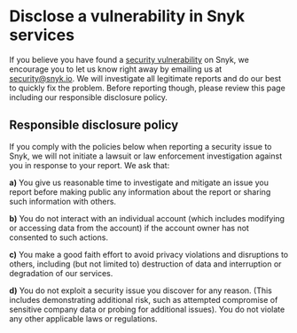# Disclose a vulnerability in Snyk services

If you believe you have found a [security vulnerability](https://snyk.io/learn/security-vulnerability-exploits-threats/) on Snyk, we encourage you to let us know right away by emailing us at security@snyk.io. We will investigate all legitimate reports and do our best to quickly fix the problem. Before reporting though, please review this page including our responsible disclosure policy.

## Responsible disclosure policy

If you comply with the policies below when reporting a security issue to Snyk, we will not initiate a lawsuit or law enforcement investigation against you in response to your report. We ask that:

**a\)** You give us reasonable time to investigate and mitigate an issue you report before making public any information about the report or sharing such information with others.

**b\)** You do not interact with an individual account \(which includes modifying or accessing data from the account\) if the account owner has not consented to such actions.

**c\)** You make a good faith effort to avoid privacy violations and disruptions to others, including \(but not limited to\) destruction of data and interruption or degradation of our services.

**d\)** You do not exploit a security issue you discover for any reason. \(This includes demonstrating additional risk, such as attempted compromise of sensitive company data or probing for additional issues\). You do not violate any other applicable laws or regulations.



